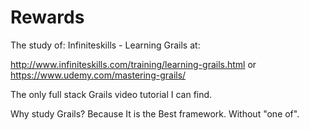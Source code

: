 # Rewards
The study of:
Infiniteskills - Learning Grails
at:

http://www.infiniteskills.com/training/learning-grails.html
or
https://www.udemy.com/mastering-grails/

The only full stack Grails video tutorial I can find.


Why study Grails? 
Because It is the Best framework. Without "one of".

